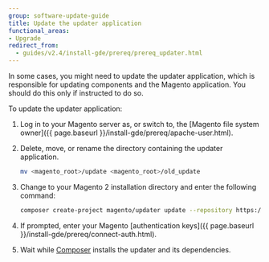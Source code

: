 ```yaml
---
group: software-update-guide
title: Update the updater application
functional_areas:
- Upgrade
redirect_from:
  - guides/v2.4/install-gde/prereq/prereq_updater.html
---
```


In some cases, you might need to update the updater application, which is responsible for updating components and the Magento application. You should do this only if instructed to do so.

To update the updater application:

1. Log in to your Magento server as, or switch to, the [Magento file system owner]({{ page.baseurl }}/install-gde/prereq/apache-user.html).
1. Delete, move, or rename the directory containing the updater application.

   ```bash
   mv <magento_root>/update <magento_root>/old_update
   ```
1. Change to your Magento 2 installation directory and enter the following command:

   ```bash
   composer create-project magento/updater update --repository https://repo.magento.com
   ```

1. If prompted, enter your Magento [authentication keys]({{ page.baseurl }}/install-gde/prereq/connect-auth.html).
1. Wait while [Composer](https://glossary.magento.com/composer) installs the updater and its dependencies.
